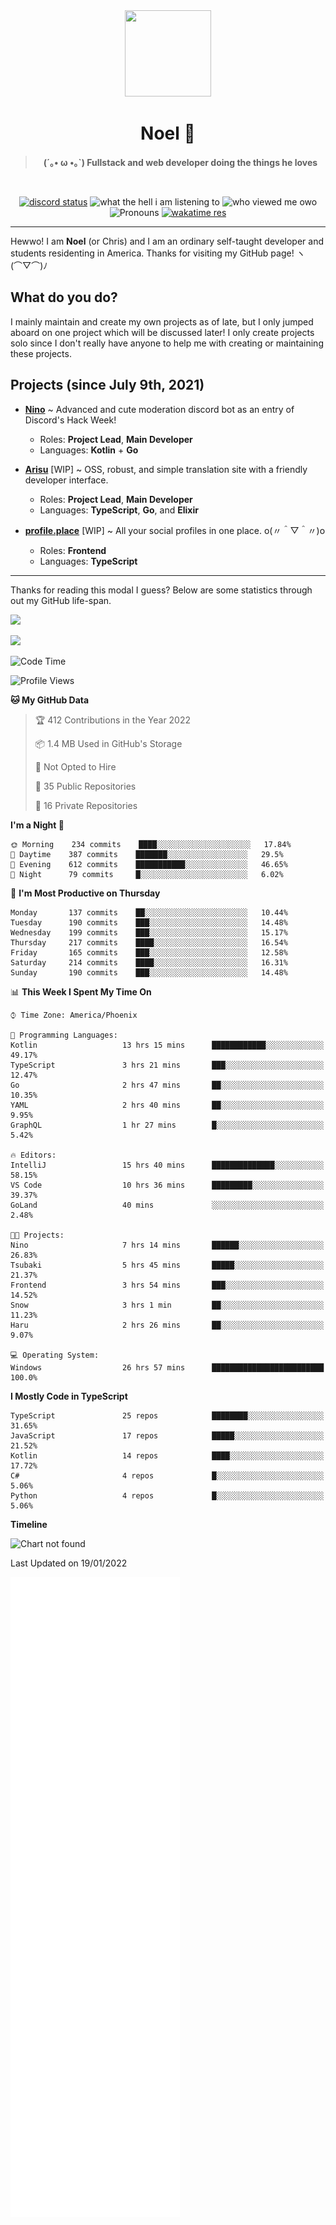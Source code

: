 <div align='center'>
  <div align='center'>
    <img
      src='https://cdn.floofy.dev/art/icons/icon_cinnamonserval.png'
      width='138'
      height='138'
    />
  </div>
  <h1>Noel 🐾</h1>
  <blockquote><strong>(´｡• ω •｡`) Fullstack and web developer doing the things he loves</strong></blockquote>

  <br />

  <a href='https://discord.com/users/280158289667555328' target='_blank'><img alt="discord status" src="https://dev.discordprofiles.me/badge/status/280158289667555328" /></a>
  <img alt="what the hell i am listening to" src="https://dev.discordprofiles.me/badge/spotify/280158289667555328" />
  <img alt="who viewed me owo" src="https://komarev.com/ghpvc/?username=auguwu" />
  <img alt='Pronouns' src='https://img.shields.io/endpoint?url=https://pronoundb.org/shields/6004d014406af11e4593a013' />
  <a href="https://wakatime.com/@auguwu" target='_blank'>
    <img alt='wakatime res' src='https://wakatime.com/badge/user/89736485-42ec-4c0f-a2f3-481db74514dc.svg' />
  </a>
</div>

<hr />

Hewwo! I am **Noel** (or Chris) and I am an ordinary self-taught developer and students residenting in America. Thanks for visiting my GitHub page! ヽ(⌒▽⌒)ﾉ

## What do you do?
I mainly maintain and create my own projects as of late, but I only jumped aboard on one project which will be discussed later! I only create projects
solo since I don't really have anyone to help me with creating or maintaining these projects.

## Projects (since July 9th, 2021)
- [**Nino**](https://nino.sh) ~ Advanced and cute moderation discord bot as an entry of Discord's Hack Week!
  - Roles: **Project Lead**, **Main Developer**
  - Languages: **Kotlin** + **Go**

- [**Arisu**](https://arisu.land) [WIP] ~ OSS, robust, and simple translation site with a friendly developer interface.
  - Roles: **Project Lead**, **Main Developer**
  - Languages: **TypeScript**, **Go**, and **Elixir**

- [**profile.place**](https://profile.place) [WIP] ~ All your social profiles in one place. o(〃＾▽＾〃)o
  - Roles: **Frontend**
  - Languages: **TypeScript**

---

Thanks for reading this modal I guess? Below are some statistics through out my GitHub life-span.

![](https://github-readme-stats.vercel.app/api?username=auguwu&count_private=true&show_icons=true&theme=gruvbox)

![](https://github-readme-stats.vercel.app/api/top-langs/?username=auguwu&layout=compact&theme=gruvbox)

<!--START_SECTION:waka-->
![Code Time](http://img.shields.io/badge/Code%20Time-2%2C649%20hrs%2045%20mins-blue)

![Profile Views](http://img.shields.io/badge/Profile%20Views-2-blue)

**🐱 My GitHub Data** 

> 🏆 412 Contributions in the Year 2022
 > 
> 📦 1.4 MB Used in GitHub's Storage 
 > 
> 🚫 Not Opted to Hire
 > 
> 📜 35 Public Repositories 
 > 
> 🔑 16 Private Repositories  
 > 
**I'm a Night 🦉** 

```text
🌞 Morning    234 commits    ████░░░░░░░░░░░░░░░░░░░░░   17.84% 
🌆 Daytime    387 commits    ███████░░░░░░░░░░░░░░░░░░   29.5% 
🌃 Evening    612 commits    ███████████░░░░░░░░░░░░░░   46.65% 
🌙 Night      79 commits     █░░░░░░░░░░░░░░░░░░░░░░░░   6.02%

```
📅 **I'm Most Productive on Thursday** 

```text
Monday       137 commits    ██░░░░░░░░░░░░░░░░░░░░░░░   10.44% 
Tuesday      190 commits    ███░░░░░░░░░░░░░░░░░░░░░░   14.48% 
Wednesday    199 commits    ███░░░░░░░░░░░░░░░░░░░░░░   15.17% 
Thursday     217 commits    ████░░░░░░░░░░░░░░░░░░░░░   16.54% 
Friday       165 commits    ███░░░░░░░░░░░░░░░░░░░░░░   12.58% 
Saturday     214 commits    ████░░░░░░░░░░░░░░░░░░░░░   16.31% 
Sunday       190 commits    ███░░░░░░░░░░░░░░░░░░░░░░   14.48%

```


📊 **This Week I Spent My Time On** 

```text
⌚︎ Time Zone: America/Phoenix

💬 Programming Languages: 
Kotlin                   13 hrs 15 mins      ████████████░░░░░░░░░░░░░   49.17% 
TypeScript               3 hrs 21 mins       ███░░░░░░░░░░░░░░░░░░░░░░   12.47% 
Go                       2 hrs 47 mins       ██░░░░░░░░░░░░░░░░░░░░░░░   10.35% 
YAML                     2 hrs 40 mins       ██░░░░░░░░░░░░░░░░░░░░░░░   9.95% 
GraphQL                  1 hr 27 mins        █░░░░░░░░░░░░░░░░░░░░░░░░   5.42%

🔥 Editors: 
IntelliJ                 15 hrs 40 mins      ██████████████░░░░░░░░░░░   58.15% 
VS Code                  10 hrs 36 mins      █████████░░░░░░░░░░░░░░░░   39.37% 
GoLand                   40 mins             ░░░░░░░░░░░░░░░░░░░░░░░░░   2.48%

🐱‍💻 Projects: 
Nino                     7 hrs 14 mins       ██████░░░░░░░░░░░░░░░░░░░   26.83% 
Tsubaki                  5 hrs 45 mins       █████░░░░░░░░░░░░░░░░░░░░   21.37% 
Frontend                 3 hrs 54 mins       ███░░░░░░░░░░░░░░░░░░░░░░   14.52% 
Snow                     3 hrs 1 min         ██░░░░░░░░░░░░░░░░░░░░░░░   11.23% 
Haru                     2 hrs 26 mins       ██░░░░░░░░░░░░░░░░░░░░░░░   9.07%

💻 Operating System: 
Windows                  26 hrs 57 mins      █████████████████████████   100.0%

```

**I Mostly Code in TypeScript** 

```text
TypeScript               25 repos            ████████░░░░░░░░░░░░░░░░░   31.65% 
JavaScript               17 repos            █████░░░░░░░░░░░░░░░░░░░░   21.52% 
Kotlin                   14 repos            ████░░░░░░░░░░░░░░░░░░░░░   17.72% 
C#                       4 repos             █░░░░░░░░░░░░░░░░░░░░░░░░   5.06% 
Python                   4 repos             █░░░░░░░░░░░░░░░░░░░░░░░░   5.06%

```


**Timeline**

![Chart not found](https://raw.githubusercontent.com/auguwu/auguwu/master/charts/bar_graph.png) 


 Last Updated on 19/01/2022
<!--END_SECTION:waka-->

![](./github-metrics.svg)
